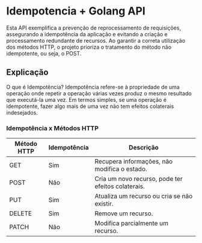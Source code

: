 # Idempotencia + Golang API

Esta API exemplifica a prevenção de reprocessamento de requisições, assegurando a idempotência da aplicação e evitando a criação e processamento redundante de recursos. Ao garantir a correta utilização dos métodos HTTP, o projeto prioriza o tratamento do método não idempotente, ou seja, o POST.

## Explicação

O que é Idempotência?
Idempotência refere-se à propriedade de uma operação onde repetir a operação várias vezes produz o mesmo resultado que executá-la uma vez. Em termos simples, se uma operação é idempotente, fazer algo mais de uma vez não tem efeitos colaterais indesejados.

### Idempotência x Métodos HTTP

| Método HTTP | Idempotência | Descrição                                       |
|-------------|--------------|--------------------------------------------------|
| GET         | Sim          | Recupera informações, não modifica o estado.     |
| POST        | Não          | Cria um novo recurso, pode ter efeitos colaterais.|
| PUT         | Sim          | Atualiza um recurso ou cria se não existir.       |
| DELETE      | Sim          | Remove um recurso.                               |
| PATCH       | Não          | Modifica parcialmente um recurso.                 |
